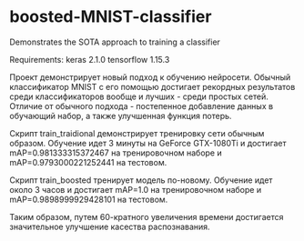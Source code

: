 # boosted-MNIST-classifier
Demonstrates the SOTA approach to training a classifier

Requirements:
keras 2.1.0
tensorflow 1.15.3

Проект демонстрирует новый подход к обучению нейросети. Обычный классификатор MNIST с его помощью достигает рекордных результатов среди классификаторов вообще и лучших - среди простых сетей. Отличие от обычного подхода - постепенное добавление данных в обучающий набор, а также улучшенная функция потерь.

Скрипт train_traidional демонстрирует тренировку сети обычным образом. Обучение идет 3 минуты на GeForce GTX-1080Ti и достигает mAP=0.981333315372467 на тренировочном наборе и mAP=0.9793000221252441 на тестовом.

Скрипт train_boosted тренирует модель по-новому. Обучение идет около 3 часов и достигает mAP=1.0 на тренировочном наборе и mAP=0.9898999929428101 на тестовом.

Таким образом, путем 60-кратного увеличения времени достигается значительное улучшение касества распознавания.
